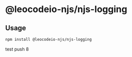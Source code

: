 # @leocodeio-njs/njs-logging

## Usage

```bash
npm install @leocodeio-njs/njs-logging
```

test push 8

